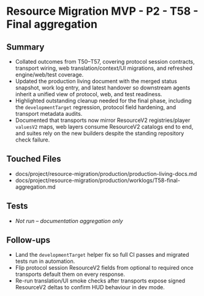 # Resource Migration MVP - P2 - T58 - Final aggregation

## Summary

- Collated outcomes from T50–T57, covering protocol session contracts, transport wiring, web translation/context/UI migrations, and refreshed engine/web/test coverage.
- Updated the production living document with the merged status snapshot, work log entry, and latest handover so downstream agents inherit a unified view of protocol, web, and test readiness.
- Highlighted outstanding cleanup needed for the final phase, including the `developmentTarget` regression, protocol field hardening, and transport metadata audits.
- Documented that transports now mirror ResourceV2 registries/player `valuesV2` maps, web layers consume ResourceV2 catalogs end to end, and suites rely on the new builders despite the standing repository check failure.

## Touched Files

- docs/project/resource-migration/production/production-living-docs.md
- docs/project/resource-migration/production/worklogs/T58-final-aggregation.md

## Tests

- _Not run – documentation aggregation only_

## Follow-ups

- Land the `developmentTarget` helper fix so full CI passes and migrated tests run in automation.
- Flip protocol session ResourceV2 fields from optional to required once transports default them on every response.
- Re-run translation/UI smoke checks after transports expose signed ResourceV2 deltas to confirm HUD behaviour in dev mode.
